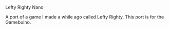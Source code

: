 Lefty Righty Nano

A port of a game I made a while ago called Lefty Righty. This port is for the Gamebuino.
